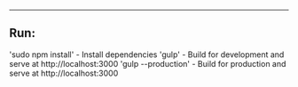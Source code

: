 ---
## Run:
'sudo npm install' - Install dependencies
'gulp' - Build for development and serve at http://localhost:3000
'gulp --production' - Build for production and serve at http://localhost:3000
